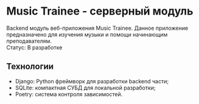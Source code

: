 # Music Trainee - серверный модуль

Backend модуль веб-приложения Music Trainee. Данное приложение предназначено для изучения музыки и помощи начинающим 
преподавателям. <br> 
Статус: В разработке

## Технологии
- Django: Python фреймворк для разработки backend части;
- SQLite: компактная СУБД для локальной разработки;
- Poetry: система контроля зависимостей.

